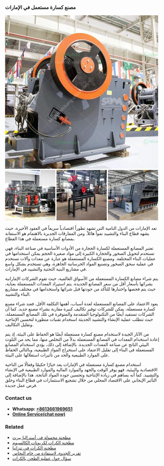 <h3>مصنع كسارة مستعمل في الإمارات</h3><img src='1701853850.jpg' alt=''><p>تعد الإمارات من الدول النامية التي تشهد تطوراً اقتصادياً سريعاً في العقود الأخيرة، حيث يشهد قطاع البناء والتشييد نمواً هائلاً. ومن المفارقات الجديرة بالاهتمام هو الاستعانة بمصانع كسارة مستعملة في هذا القطاع.</p><p>تعتبر المصانع المستعملة لكسارة الحجارة من الأدوات الأساسية في صناعة البناء، فهي تستخدم لتحويل الصخور والحجارة الكبيرة إلى مواد صغيرة الحجم يمكن استخدامها في عمليات البناء المختلفة. ومصنع الكسارة المستعملة هو عبارة عن معدات وآلات تستخدم في عملية سحق الصخور وتصنيع المواد الخرسانية الجاهزة، وهي تستخدم بشكل واسع في مشاريع البنية التحتية والتشييد في الإمارات.</p><p>يتم شراء مصانع الكسارة المستعملة من الأسواق العالمية، حيث تقوم الشركات الإماراتية بشرائها بأسعار أقل من سعر المصانع الجديدة. يتم استيراد المعدات المستعملة بعناية، حيث يتم فحصها واختبارها للتأكد من جودتها قبل شرائها واستخدامها في مختلف مشاريع البناء والتشييد.</p><p>يعود الاعتماد على المصانع المستعملة لعدة أسباب، أهمها التكلفة الأقل. فعند شراء مصنع كسارة مستعملة، يمكن للشركات توفير تكاليف كبيرة مقارنة بشراء مصنع جديد. كما أن الشركات تستفيد أيضًا من التكنولوجيا المتقدمة والمتوفرة في تلك المصانع المستعملة، حيث تتطلب عملية الإنشاء والتشييد الحديثة استخدام تقنيات متطورة لتحسين الإنتاجية وتقليل التكاليف.</p><p>من الآثار الجيدة لاستخدام مصنع كسارة مستعملة أيضًا هو الحفاظ على البيئة. إذ يتم إعادة استخدام المعدات في المصانع المستعملة بدلاً من التخلص منها، مما يحد من التلوث البيئي الناتج عن صناعة المعدات الجديدة. بالإضافة إلى ذلك، يؤدي استخدام المصانع المستعملة في البناء إلى تقليل الاعتماد على استخراج المواد الطبيعية، وبالتالي الحفاظ على الموارد الطبيعية والحد من تأثيرات استغلالها على البيئة.</p><p>استخدام مصنع كسارة مستعملة في الإمارات يعد خيارًا حكيمًا وفعالًا من الناحية الاقتصادية والبيئية. فهو يوفر الوقت والجهد والموارد المالية والموارد الطبيعية في الإنشاء والتشييد. كما أنه يساهم في زيادة الإنتاجية وتحسين جودة المواد الناتجة. هذا بالإضافة إلى التأثير الإيجابي على الاقتصاد المحلي من خلال تشجيع الاستثمارات في قطاع البناء وخلق فرص عمل جديدة.</p><h3>Contact us</h3><ul><li><strong>Whatsapp:&nbsp;<a href="https://wa.me/8613661969651">+8613661969651</a></strong></li><li><a href="https://swt.shibang-china.com/?git&amp;zhl&amp;مصنع كسارة مستعمل في الإمارات"><strong>Online Service(chat now)</strong></a></li></ul><h3>Related</h3><ul><li><a href='مطحنة محمولة في أستراليا بيرث.md'>مطحنة محمولة في أستراليا بيرث</a></li><li><a href='مطحنة الكرات لكربونات الكالسيوم.md'>مطحنة الكرات لكربونات الكالسيوم</a></li><li><a href='مطحنة الكرات في تنزانيا.md'>مطحنة الكرات في تنزانيا</a></li><li><a href='تقرير الجدوى لاستفادة من خام النحاس.md'>تقرير الجدوى لاستفادة من خام النحاس</a></li><li><a href='سؤال حول عملية الطحن بالكرات.md'>سؤال حول عملية الطحن بالكرات</a></li></ul>